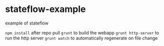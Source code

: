 # stateflow-example
example of stateflow

`npm install` after repo pull 
`grunt` to build the webapp
`grunt http-server` to run the http server
`grunt watch` to automatically regenerate on file change
